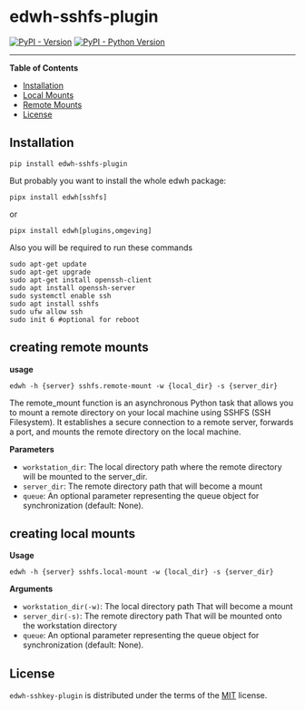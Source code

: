 # edwh-sshfs-plugin

[![PyPI - Version](https://img.shields.io/pypi/v/edwh-sshfs-plugin.svg)](https://pypi.org/project/edwh-sshfs-plugin)
[![PyPI - Python Version](https://img.shields.io/pypi/pyversions/edwh-sshfs-plugin.svg)](https://pypi.org/project/edwh-sshfs-plugin)

-----

**Table of Contents**

- [Installation](#installation)
- [Local Mounts](#creating-local-mounts)
- [Remote Mounts](#creating-remote-mounts)
- [License](#license)

## Installation

```shell
pip install edwh-sshfs-plugin
```

But probably you want to install the whole edwh package:

```shell
pipx install edwh[sshfs]
```
or
```shell
pipx install edwh[plugins,omgeving]
```

Also you will be required to run these commands
```shell
sudo apt-get update
sudo apt-get upgrade
sudo apt-get install openssh-client
sudo apt install openssh-server
sudo systemctl enable ssh
sudo apt install sshfs
sudo ufw allow ssh
sudo init 6 #optional for reboot
```

## creating remote mounts
**usage**
```shell
edwh -h {server} sshfs.remote-mount -w {local_dir} -s {server_dir}
```
The remote_mount function is an asynchronous Python task that allows you to mount a remote directory 
on your local machine using SSHFS (SSH Filesystem). It establishes a secure connection to a remote server, 
forwards a port, and mounts the remote directory on the local machine.

**Parameters**
- `workstation_dir`: The local directory path where the remote directory will be mounted to the server_dir.
- `server_dir`: The remote directory path that will become a mount
- `queue`: An optional parameter representing the queue object for synchronization (default: None).

## creating local mounts
**Usage**
```shell
edwh -h {server} sshfs.local-mount -w {local_dir} -s {server_dir}
```

**Arguments**
- `workstation_dir(-w)`: The local directory path That will become a mount
- `server_dir(-s)`: The remote directory path That will be mounted onto the workstation directory
- `queue`: An optional parameter representing the queue object for synchronization (default: None).

## License

`edwh-sshkey-plugin` is distributed under the terms of the [MIT](https://spdx.org/licenses/MIT.html) license.
